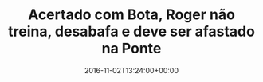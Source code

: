 ---
layout: post
title: "Acertado com Bota, Roger não treina, desabafa e deve ser afastado na Ponte"
date: 2016-11-02T13:24:00+00:00
external_link: "http://globoesporte.globo.com/sp/campinas-e-regiao/futebol/noticia/2016/11/acertado-com-bota-roger-nao-treina-desabafa-e-deve-ser-afastado-na-ponte.html"
categories: news globo.com
---